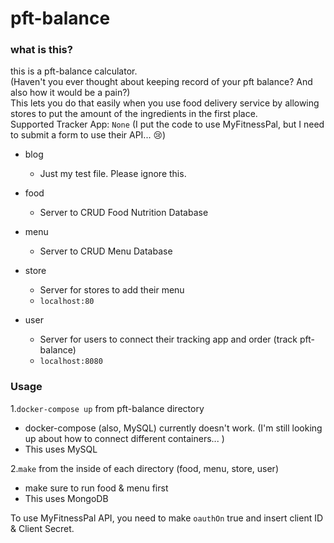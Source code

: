 # pft-balance 

### what is this?
this is a pft-balance calculator.  
(Haven't you ever thought about keeping record of your pft balance? And also how it would be a pain?)  
This lets you do that easily when you use food delivery service by allowing stores to put the amount of the ingredients in the first place.  
Supported Tracker App: `None` (I put the code to use MyFitnessPal, but I need to submit a form to use their API... 😢)

- blog
    - Just my test file. Please ignore this.
    
- food
    - Server to CRUD Food Nutrition Database
    
- menu
    - Server to CRUD Menu Database
    
- store
    - Server for stores to add their menu
    - `localhost:80`
    
- user
    - Server for users to connect their tracking app and order (track pft-balance)
    - `localhost:8080`

### Usage
1.`docker-compose up` from pft-balance directory  
- docker-compose (also, MySQL) currently doesn't work. (I'm still looking up about how to connect different containers... )
- This uses MySQL

2.`make` from the inside of each directory (food, menu, store, user)  
- make sure to run food & menu first
- This uses MongoDB

To use MyFitnessPal API, you need to make `oauthOn` true and insert client ID & Client Secret.
